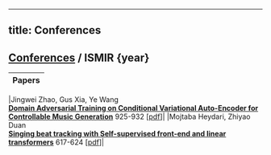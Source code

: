 
---
title: Conferences
---

## [Conferences](/conferences) / ISMIR {year}

| Papers |
| --- |

|Jingwei Zhao, Gus Xia, Ye Wang<br>**[Domain Adversarial Training on Conditional Variational Auto-Encoder for Controllable Music Generation](https://doi.org/10.5072/zenodo.1127421)** 925-932 [[pdf](https://sandbox.zenodo.org/api/files/b08da97b-35a1-453c-a5ef-44950cf636c6/000111.pdf)]|
|Mojtaba Heydari, Zhiyao Duan<br>**[Singing beat tracking with Self-supervised front-end and linear transformers](https://doi.org/10.5072/zenodo.1127419)** 617-624 [[pdf](https://sandbox.zenodo.org/api/files/e9a4e156-8536-4466-bfb1-9ea4950e5ecb/000074.pdf)]|